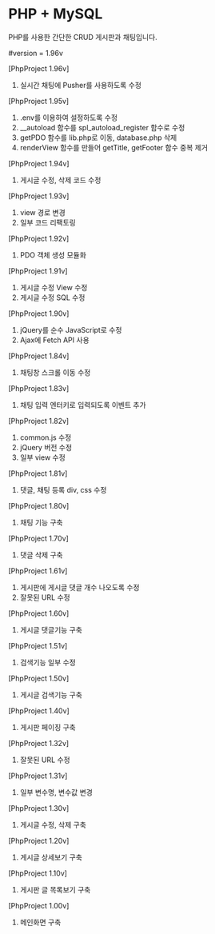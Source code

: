 PHP + MySQL
==============================
PHP를 사용한 간단한 CRUD 게시판과 채팅입니다.

#version = 1.96v

[PhpProject 1.96v]
1. 실시간 채팅에 Pusher를 사용하도록 수정

[PhpProject 1.95v]
1. .env를 이용하여 설정하도록 수정
2. __autoload 함수를 spl_autoload_register 함수로 수정
3. getPDO 함수를 lib.php로 이동, database.php 삭제
4. renderView 함수를 만들어 getTitle, getFooter 함수 중복 제거

[PhpProject 1.94v]
1. 게시글 수정, 삭제 코드 수정

[PhpProject 1.93v]
1. view 경로 변경
2. 일부 코드 리팩토링

[PhpProject 1.92v]
1. PDO 객체 생성 모듈화

[PhpProject 1.91v]
1. 게시글 수정 View 수정
2. 게시글 수정 SQL 수정

[PhpProject 1.90v]
1. jQuery를 순수 JavaScript로 수정
2. Ajax에 Fetch API 사용

[PhpProject 1.84v]
1. 채팅창 스크롤 이동 수정

[PhpProject 1.83v]
1. 채팅 입력 엔터키로 입력되도록 이벤트 추가

[PhpProject 1.82v]
1. common.js 수정
2. jQuery 버전 수정
3. 일부 view 수정

[PhpProject 1.81v]
1. 댓글, 채팅 등록 div, css 수정

[PhpProject 1.80v]
1. 채팅 기능 구축

[PhpProject 1.70v]
1. 댓글 삭제 구축

[PhpProject 1.61v]
1. 게시판에 게시글 댓글 개수 나오도록 수정
2. 잘못된 URL 수정

[PhpProject 1.60v]
1. 게시글 댓글기능 구축

[PhpProject 1.51v]
1. 검색기능 일부 수정

[PhpProject 1.50v]
1. 게시글 검색기능 구축

[PhpProject 1.40v]
1. 게시판 페이징 구축

[PhpProject 1.32v]
1. 잘못된 URL 수정

[PhpProject 1.31v]
1. 일부 변수명, 변수값 변경

[PhpProject 1.30v]
1. 게시글 수정, 삭제 구축

[PhpProject 1.20v]
1. 게시글 상세보기 구축

[PhpProject 1.10v]
1. 게시판 글 목록보기 구축

[PhpProject 1.00v]
1. 메인화면 구축